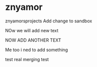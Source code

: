 # znyamor
znyamorsprojects
Add  change to sandbox

NOw we will add new  text

NOW ADD ANOTHER TEXT

Me too  i ned to add  something

 test  real merging
 test
